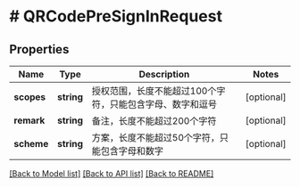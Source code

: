 # # QRCodePreSignInRequest

## Properties

Name | Type | Description | Notes
------------ | ------------- | ------------- | -------------
**scopes** | **string** | 授权范围，长度不能超过100个字符，只能包含字母、数字和逗号 | [optional]
**remark** | **string** | 备注，长度不能超过200个字符 | [optional]
**scheme** | **string** | 方案，长度不能超过50个字符，只能包含字母和数字 | [optional]

[[Back to Model list]](../../README.md#models) [[Back to API list]](../../README.md#endpoints) [[Back to README]](../../README.md)
